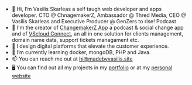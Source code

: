 - 👋 Hi, I’m Vasilis Skarleas a self taugh web developer and apps developer. CTO @ ChnagemakerZ, Ambassador @ Thred Media, CEO @ Vasilis Skarleas and Executive Producer @ GenZers to rise! Podcast
- 📐 I'm the creator of <a href="https://apps.changemakerz.org/app">ChangemakerZ App</a> a podcast & social change app and of <a href="https://cloud.madebyvasilis.site">VScloud Connect</a>, an all in one solution for clients management, domain name data, support tickets managament etc.
- 👀 I design digital platforms that elevate the customer experience.
- 🌱 I’m currently learning docker, mongoDB, PHP and Java.
- 📫 You can reach me out at <a href="mailto:hi@madebyvasilis.site">hi@madebyvasilis.site</a>
- 🖥 You can find out all my projects in my <a href="https://www.madebyvasilis.site/portfolio">portfolio</a> or at my <a href="https://www.madebyvasilis.site/">personal website</a>

<!---
vskarleas/vskarleas is a ✨ special ✨ repository because its `README.md` (this file) appears on your GitHub profile.
You can click the Preview link to take a look at your changes.
--->
